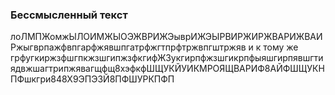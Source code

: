 <h3>Бессмысленный текст</h3>
лоЛМПЖомжЫЛОИМЖЫОЭЖВРИЖЭыврИЖЭЫРВИРЖИРЖВАРИЖВАИРжыгврпажфвпгарфжявшпгатрфжгтпрфтржвпгштржяв и к тому же грфугкиржзфшгпкжзшгипжзфкгифЖЗукгирпфжзшгикрпфыяшгирпявшгтиядвжшагтрипжявагщфщ8хэфкфШЩУКЙУИКМРОЯЩВАРИФ8АЙФШЩУКНПФшкгри848Х9ЭПЭ3Й8ПФШУРКПФП